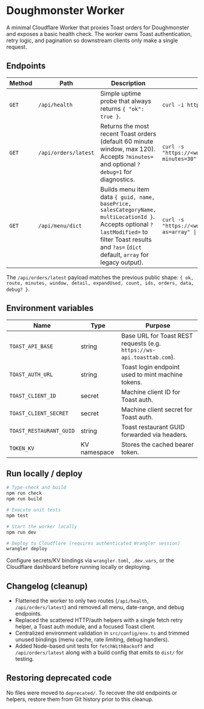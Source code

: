 # Doughmonster Worker

A minimal Cloudflare Worker that proxies Toast orders for Doughmonster and exposes a basic health check. The worker owns Toast authentication, retry logic, and pagination so downstream clients only make a single request.

## Endpoints
| Method | Path | Description | Example |
| ------ | ---- | ----------- | ------- |
| `GET` | `/api/health` | Simple uptime probe that always returns `{ "ok": true }`. | `curl -i https://<worker>/api/health`
| `GET` | `/api/orders/latest` | Returns the most recent Toast orders (default 60 minute window, max 120). Accepts `?minutes=` and optional `?debug=1` for diagnostics. | `curl -s "https://<worker>/api/orders/latest?minutes=30" \| jq` |
| `GET` | `/api/menu/dict` | Builds menu item data `{ guid, name, basePrice, salesCategoryName, multiLocationId }`. Accepts optional `?lastModified=` to filter Toast results and `?as=` (`dict` default, `array` for legacy output). | `curl -s "https://<worker>/api/menu/dict?as=array" \| jq '.data[0]'` |

The `/api/orders/latest` payload matches the previous public shape: `{ ok, route, minutes, window, detail, expandUsed, count, ids, orders, data, debug? }`.

## Environment variables
| Name | Type | Purpose |
| ---- | ---- | ------- |
| `TOAST_API_BASE` | string | Base URL for Toast REST requests (e.g. `https://ws-api.toasttab.com`). |
| `TOAST_AUTH_URL` | string | Toast login endpoint used to mint machine tokens. |
| `TOAST_CLIENT_ID` | secret | Machine client ID for Toast auth. |
| `TOAST_CLIENT_SECRET` | secret | Machine client secret for Toast auth. |
| `TOAST_RESTAURANT_GUID` | string | Toast restaurant GUID forwarded via headers. |
| `TOKEN_KV` | KV namespace | Stores the cached bearer token. |

## Run locally / deploy
```bash
# Type-check and build
npm run check
npm run build

# Execute unit tests
npm test

# Start the worker locally
npm run dev

# Deploy to Cloudflare (requires authenticated Wrangler session)
wrangler deploy
```
Configure secrets/KV bindings via `wrangler.toml`, `.dev.vars`, or the Cloudflare dashboard before running locally or deploying.

## Changelog (cleanup)
- Flattened the worker to only two routes (`/api/health`, `/api/orders/latest`) and removed all menu, date-range, and debug endpoints.
- Replaced the scattered HTTP/auth helpers with a single fetch retry helper, a Toast auth module, and a focused Toast client.
- Centralized environment validation in `src/config/env.ts` and trimmed unused bindings (menu cache, rate limiting, debug handlers).
- Added Node-based unit tests for `fetchWithBackoff` and `/api/orders/latest` along with a build config that emits to `dist/` for testing.

## Restoring deprecated code
No files were moved to `deprecated/`. To recover the old endpoints or helpers, restore them from Git history prior to this cleanup.
